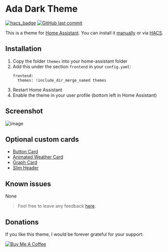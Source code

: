 # Ada Dark Theme

[![hacs_badge](https://img.shields.io/badge/HACS-Default-orange.svg)](https://github.com/custom-components/hacs)
[![GitHub last commit](https://img.shields.io/github/last-commit/cbxcvl/ada-dark-theme)](https://github.com/cbxcvl/ada-dark-theme)

This is a theme for [Home Assistant](https://www.home-assistant.io/). You can install it [manually](#installation) or via [HACS](https://hacs.xyz/).

## Installation

1. Copy the folder `themes` into your home-assistant folder
2. Add this under the section `frontend` in your `config.yaml`:
   ```
   frontend:
     themes: !include_dir_merge_named themes
   ```
3. Restart Home Assistant
4. Enable the theme in your user profile (bottom left in Home Assistant)

## Screenshot

![image](ada-theme-1.png)

## Optional custom cards

- [Button Card](https://github.com/rodrigofragadf/lovelace-cards/tree/master/tiles-card)
- [Animated Weather Card](https://github.com/bramkragten/custom-ui/tree/master/weather-card)
- [Graph Card](https://github.com/kalkih/mini-graph-card)
- [Slim Header](https://github.com/maykar/compact-custom-header/)

## Known issues

None

> Feel free to leave any feedback [here](https://github.com/cbxcvl/ada-dark-theme/issues).

## Donations

If you like this theme, I would be forever grateful for your support:

<a href="https://www.buymeacoffee.com/cbxcvl" target="_blank"><img src="https://bmc-cdn.nyc3.digitaloceanspaces.com/BMC-button-images/custom_images/orange_img.png" alt="Buy Me A Coffee"></a>
